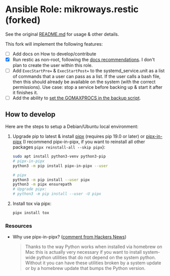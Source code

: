 # Ansible Role: mikroways.restic (forked)

See the original [README.md](../README.md) for usage & other details.

This fork will implement the following features:

- [ ] Add docs on How to develop/contribute
- [x] Run restic as non-root, following the [docs recommendations](https://restic.readthedocs.io/en/stable/080_examples.html#backing-up-your-system-without-running-restic-as-root).
   I don't plan to create the user within this role.
- [ ] Add `ExecStartPre=` & `ExecStartPost=` to the systemd_service.unit as a list of commands that a user can pass as a list. If the user calls a bash file, then this should already be available on the system (with the correct permissions). Use case: stop a service before backing up & start it after it finishes it.
- [ ] Add the ability to [set the GOMAXPROCS in the backup script](https://github.com/arillso/ansible.restic/issues/109).

## How to develop

Here are the steps to setup a Debian/Ubuntu local environment:

1. Upgrade pip to latest & install [pipx](https://pypi.org/project/pipx/) (requires pip 19.0 or later) or [pipx-in-pipx](https://github.com/mattsb42-meta/pipx-in-pipx) (I recommend pipx-in-pipx, if you want to reinstall all other packages `pipx reinstall-all --skip pipx`):

    ```bash
    sudo apt install python3-venv python3-pip
    # pipx-in-pipx
    python3 -m pip install pipx-in-pipx --user

    # pipx
    python3 -m pip install --user pipx
    python3 -m pipx ensurepath
    # Upgrade pipx:
    # python3 -m pip install --user -U pipx
    ```

1. Install tox via pipx:

    ```bash
    pipx install tox
    ```

### Resources

- Why use pipx-in-pipx? ([comment from Hackers News](https://news.ycombinator.com/item?id=28245482))

    > Thanks to the way Python works when installed via homebrew on Mac this is actually very necessary if you want to install system-wide python utilities that do not depend on the system python. Without it you can have these utilities broken by a system update or by a homebrew update that bumps the Python version.
